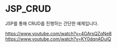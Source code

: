# JSP_CRUD
JSP를 통해 CRUD를 진행하는 간단한 예제입니다.

https://www.youtube.com/watch?v=4GArsQZqNe8
<br>
https://www.youtube.com/watch?v=KY0dqnADulQ
